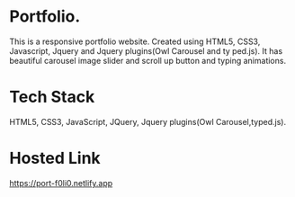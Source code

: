 # Portfolio.
This is a responsive portfolio website. Created using HTML5, CSS3, Javascript, Jquery and Jquery plugins(Owl Carousel and ty
ped.js).
It has beautiful carousel image slider and scroll up button and typing animations.
# Tech Stack
HTML5, CSS3, JavaScript, JQuery, Jquery plugins(Owl Carousel,typed.js).
# Hosted Link
https://port-f0li0.netlify.app
